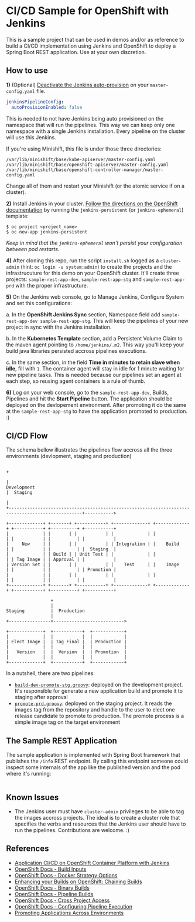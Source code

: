 # CI/CD Sample for OpenShift with Jenkins

This is a sample project that can be used in demos and/or as reference to build a CI/CD implementation using Jenkins and OpenShift to deploy a Spring Boot REST application. Use at your own discretion.

## How to use

**1)** (Optional) [Deactivate the Jenkins auto-provision](https://docs.openshift.com/container-platform/3.11/install_config/configuring_pipeline_execution.html#overview) on your `master-config.yaml` file.

```yaml
jenkinsPipelineConfig:
  autoProvisionEnabled: false 
```

This is needed to not have Jenkins being auto provisioned on the namespace that will run the pipelines. This way we can keep only one namespace with a single Jenkins installation. Every pipeline on the cluster will use this Jenkins.

If you're using Minishift, this file is under those three directories:

```
/var/lib/minishift/base/kube-apiserver/master-config.yaml
/var/lib/minishift/base/openshift-apiserver/master-config.yaml
/var/lib/minishift/base/openshift-controller-manager/master-config.yaml
```

Change all of them and restart your Minishift (or the atomic service if on a cluster).  

**2)** Install Jenkins in your cluster. [Follow the directions on the OpenShift documentation](https://docs.openshift.com/container-platform/3.11/dev_guide/dev_tutorials/openshift_pipeline.html#creating-the-jenkins-master) by running the `jenkins-persistent` (or `jenkins-ephemeral`) template:

```shell
$ oc project <project_name> 
$ oc new-app jenkins-persistent
```

*Keep in mind that the `jenkins-ephemeral` won't persist your configuration between pod restarts.*

**4)** After cloning this repo, run the script `install.sh` logged as a `cluster-admin` (hint: `oc login -u system:admin`) to create the projects and the infrastrucuture for this demo on your OpenShift cluster. It'll create three projects: `sample-rest-app-dev`, `sample-rest-app-stg` and `sample-rest-app-prd` with the proper infrastructure.

**5)** On the Jenkins web console, go to Manage Jenkins, Configure System and set this configurations:

a. In the **OpenShift Jenkins Sync** section, Namespace field add `sample-rest-app-dev sample-rest-app-stg`. This will keep the pipelines of your new project in sync with the Jenkins installation.

b. In the **Kubernetes Template** section, add a Persistent Volume Claim to the maven agent pointing to `/home/jenkins/.m2`. This way you'll keep your build java libraries persisted accross pipelines executions.

c. In the same section, in the field **Time in minutes to retain slave when idle**, fill with `1`. The container agent will stay in idle for 1 minute waiting for new pipeline tasks. This is needed because our pipelines set an agent at each step, so reusing agent containers is a rule of thumb.

**6)** Log on your web console, go to the `sample-rest-app-dev`, Builds, Pipelines and hit the **Start Pipeline** button. The application should be deployed on the devlopement environment. After promoting it do the same at the `sample-rest-app-stg` to have the application promoted to production. :)

## CI/CD Flow

The schema bellow illustrates the pipelines flow accross all the three environments (devlopment, staging and production)

```
                                                                                                   +
                                                                                                   |
Development                                                                                        |  Staging
                                                                                                   |
+--------------------------------------------------------------------------------------------------+----------->

+-------------+ +-------+ +-----------+ +-------------+ +-------------+ +-----------+ +----------+ +-----------+
|             | |       | |           | |             | |             | |           | |          | |           |
|     New     | |       | |           | | Integration | |    Build    | |           | |          | |  Staging  |
|             | | Build | | Unit Test | |             | |             | | Tag Image | | Approval | |           |
| Version Set | |       | |           | |    Test     | |    Image    | |           | |          | | Promotion |
|             | |       | |           | |             | |             | |           | |          | |           |
+-------------+ +-------+ +-----------+ +-------------+ +-------------+ +-----------+ +----------+ +-----------+

                 +
                 |
Staging          |  Production
                 |
+----------------+--------------------------->

+-------------+  +-----------+  +------------+
|             |  |           |  |            |
| Elect Image |  | Tag Final |  | Production |
|             |  |           |  |            |
|   Version   |  |  Version  |  | Promotion  |
|             |  |           |  |            |
+-------------+  +-----------+  +------------+
```

In a nutshell, there are two pipelines:

- [`build-dev-promote-stg.groovy`](/pipelines/build-dev-promote-stg.groovy): deployed on the development project. It's responsible for generate a new application build and promote it to staging after approval
- [`promote-prd.groovy`](/pipelines/promote-prd.groovy): deployed on the staging project. It reads the images tag from the repository and handle to the user to elect one release candidate to promote to production. The promote process is a simple image tag on the target environment

## The Sample REST Application

The sample application is implemented with Spring Boot framework that publishes the `/info` REST endpoint. By calling this endpoint someone could inspect some internals of the app like the published version and the pod where it's running:

```

```

## Known Issues

- The Jenkins user must have `cluster-admin` privileges to be able to tag the images accross projects. The ideal is to create a cluster role that specifies the verbs and resources that the Jenkins user should have to run the pipelines. Contributions are welcome. :)

## References

- [Application CI/CD on OpenShift Container Platform with Jenkins](https://access.redhat.com/documentation/en-us/reference_architectures/2017/html-single/application_cicd_on_openshift_container_platform_with_jenkins/index)
- [OpenShift Docs - Build Inputs](https://docs.openshift.com/container-platform/3.11/dev_guide/builds/build_inputs.html#binary-source)
- [OpenShift Docs - Docker Strategy Options](https://docs.openshift.com/container-platform/3.11/dev_guide/builds/build_strategies.html#docker-strategy-options)
- [Enhancing your Builds on OpenShift: Chaining Builds](https://blog.openshift.com/chaining-builds/)
- [OpenShift Docs - Binary Builds](https://docs.openshift.com/container-platform/3.11/dev_guide/dev_tutorials/binary_builds.html)
- [OpenShift Docs - Pipeline Builds](https://docs.openshift.com/container-platform/3.11/dev_guide/dev_tutorials/openshift_pipeline.html)
- [OpenShift Docs - Cross Project Access](https://docs.openshift.com/container-platform/3.11/using_images/other_images/jenkins.html#jenkins-cross-project-access)
- [OpenShift Docs - Configuring Pipeline Execution](https://docs.openshift.com/container-platform/3.11/install_config/configuring_pipeline_execution.html#overview)
- [Promoting Applications Across Environments](https://docs.openshift.com/container-platform/3.11/dev_guide/application_lifecycle/promoting_applications.html)